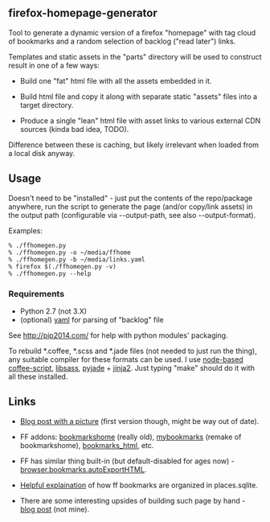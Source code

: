 firefox-homepage-generator
--------------------

Tool to generate a dynamic version of a firefox "homepage" with tag cloud of
bookmarks and a random selection of backlog ("read later") links.

Templates and static assets in the "parts" directory will be used to construct
result in one of a few ways:

 * Build one "fat" html file with all the assets embedded in it.

 * Build html file and copy it along with separate static "assets" files into a
   target directory.

 * Produce a single "lean" html file with asset links to various external CDN
   sources (kinda bad idea, TODO).

Difference between these is caching, but likely irrelevant when loaded from a
local disk anyway.



Usage
--------------------

Doesn't need to be "installed" - just put the contents of the repo/package
anywhere, run the script to generate the page (and/or copy/link assets) in the
output path (configurable via --output-path, see also --output-format).

Examples:
```console
% ./ffhomegen.py
% ./ffhomegen.py -o ~/media/ffhome
% ./ffhomegen.py -b ~/media/links.yaml
% firefox $(./ffhomegen.py -v)
% ./ffhomegen.py --help
```

### Requirements

 * Python 2.7 (not 3.X)
 * (optional) [yaml](http://pyyaml.org/) for parsing of "backlog" file

See http://pip2014.com/ for help with python modules' packaging.

To rebuild *.coffee, *.scss and *.jade files (not needed to just run the thing),
any suitable compiler for these formats can be used.
I use [node-based coffee-script](http://coffeescript.org/),
[libsass](https://pypi.python.org/pypi/libsass),
[pyjade](https://pypi.python.org/pypi/pyjade) + [jinja2](http://jinja.pocoo.org/).
Just typing "make" should do it with all these installed.



Links
--------------------

 * [Blog post with a picture](http://blog.fraggod.net/2014/05/12/my-firefox-homepage.html)
   (first version though, might be way out of date).

 * FF addons: [bookmarkshome](http://bookmarkshome.mozdev.org/) (really old),
   [mybookmarks](http://www.catsyawn.net/ma2ten/soft/mybookmarks_en.html)
   (remake of bookmarkshome),
   [bookmarks_html](https://addons.mozilla.org/en-US/firefox/addon/bookmarks_html/), etc.

 * FF has similar thing built-in (but default-disabled for ages now) -
   [browser.bookmarks.autoExportHTML](http://kb.mozillazine.org/Browser.bookmarks.autoExportHTML).

 * [Helpful explaination](http://stackoverflow.com/a/740183) of how ff bookmarks
   are organized in places.sqlite.

 * There are some interesting upsides of building such page by hand -
   [blog post](http://utcc.utoronto.ca/~cks/space/blog/web/BookmarksAlternative) (not mine).
